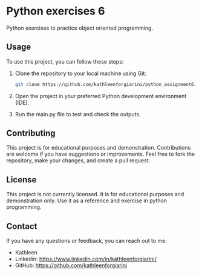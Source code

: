 # Python exercises 6
Python exercises to practice object oriented programming.

## Usage
To use this project, you can follow these steps:

1. Clone the repository to your local machine using Git:
   ```bash
   git clone https://github.com/kathleenforgiarini/python_assignment6.git

2. Open the project in your preferred Python development environment (IDE).

3. Run the main.py file to test and check the outputs.

## Contributing
This project is for educational purposes and demonstration. Contributions are welcome if you have suggestions or improvements. Feel free to fork the repository, make your changes, and create a pull request.

## License
This project is not currently licensed. It is for educational purposes and demonstration only. Use it as a reference and exercise in python programming.

## Contact
If you have any questions or feedback, you can reach out to me:
- Kathleen
- Linkedin: https://www.linkedin.com/in/kathleenforgiarini/
- GitHub: https://github.com/kathleenforgiarini
